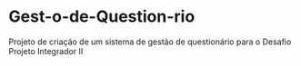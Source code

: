 # Gest-o-de-Question-rio
Projeto de criação de um sistema de gestão de questionário para o Desafio Projeto Integrador II
